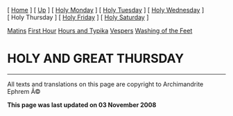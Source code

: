 \[ [Home](index.md) \] \[ [Up](holyweek.md) \] \[ [Holy Monday](holyMon.md) \] \[ [Holy Tuesday](holyTues.md) \] \[ [Holy Wednesday](holyWed.md) \] \[ Holy Thursday \] \[ [Holy Friday](holyFri.md) \] \[ [Holy Saturday](holy.md) \]

[Matins](HWThu-M.md)
[First Hour](HWThu01.md)
[Hours and Typika](HWThu-Hrs.md)
[Vespers](HWThu-Ves.md)
[Washing of the Feet](washing_of_the_feet.md)

HOLY AND GREAT THURSDAY
=======================

------------------------------------------------------------------------

All texts and translations on this page are copyright to
Archimandrite Ephrem Â©

**This page was last updated on 03 November 2008**
